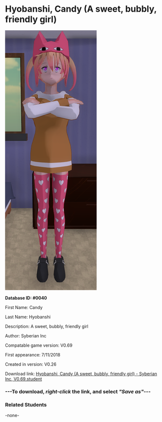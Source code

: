 # Hyobanshi, Candy (A sweet, bubbly, friendly girl)

<img src="../../Files/Images/Hyobanshi, Candy (A sweet, bubbly, friendly girl).png" title="Hyobanshi, Candy (A sweet, bubbly, friendly girl) - Syberian Inc, V0.69">

**Database ID: #0040**

First Name: Candy

Last Name: Hyobanshi

Description: A sweet, bubbly, friendly girl

Author: Syberian Inc

Compatable game version: V0.69

First appearance: 7/11/2018

Created in version: V0.26

Download link: <a href="https://raw.githubusercontent.com/Arbiter1223/Daigaku-Gurashi-Custom-Students/master/Files/Student%20Files/Hyobanshi%2C%20Candy%20(A%20sweet%2C%20bubbly%2C%20friendly%20girl)%20-%20Syberian%20Inc%2C%20V0.69.student">Hyobanshi, Candy (A sweet, bubbly, friendly girl) - Syberian Inc, V0.69.student</a>

### ---**To download, _right-click_ the link, and select _"Save as"_**---

### Related Students

-none-
